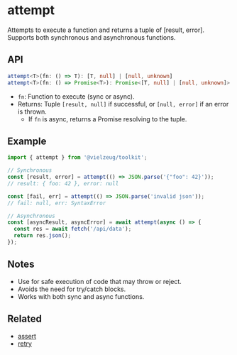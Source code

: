 # attempt

Attempts to execute a function and returns a tuple of [result, error]. Supports both synchronous and asynchronous functions.

## API

```ts
attempt<T>(fn: () => T): [T, null] | [null, unknown]
attempt<T>(fn: () => Promise<T>): Promise<[T, null] | [null, unknown]>
```

- `fn`: Function to execute (sync or async).
- Returns: Tuple `[result, null]` if successful, or `[null, error]` if an error is thrown.
  - If `fn` is async, returns a Promise resolving to the tuple.

## Example

```ts
import { attempt } from '@vielzeug/toolkit';

// Synchronous
const [result, error] = attempt(() => JSON.parse('{"foo": 42}'));
// result: { foo: 42 }, error: null

const [fail, err] = attempt(() => JSON.parse('invalid json'));
// fail: null, err: SyntaxError

// Asynchronous
const [asyncResult, asyncError] = await attempt(async () => {
  const res = await fetch('/api/data');
  return res.json();
});
```

## Notes

- Use for safe execution of code that may throw or reject.
- Avoids the need for try/catch blocks.
- Works with both sync and async functions.

## Related

- [assert](./assert.md)
- [retry](./retry.md)
